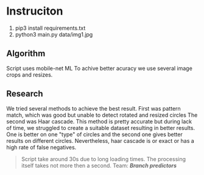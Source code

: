 # Instruciton

1. pip3 install requirements.txt
2. python3 main.py data/img1.jpg

## Algorithm

Script uses mobile-net ML
To achive better acuracy we use several image crops and resizes.

## Research

We tried several methods to achieve the best result. First was pattern match, which was good but unable to detect rotated and resized circles
The second was Haar cascade. This method is pretty accurate but during lack of time, we struggled to create a suitable dataset resulting in better results. One is better on one "type" of circles and the second one gives better results on different circles. Nevertheless, haar cascade is or exact or has a high rate of false negatives.

> Script take around 30s due to long loading times. The processing itself takes not more then a second.
> Team:  ***Branch predictors***
